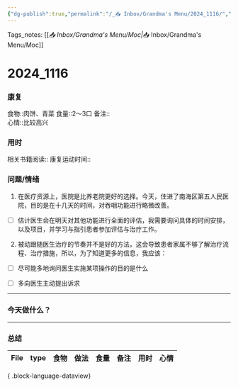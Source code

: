 ```yaml
---
{"dg-publish":true,"permalink":"/_📥 Inbox/Grandma's Menu/2024_1116/","tags":["🏥","养老院"]}
---
```


 Tags_notes: [[_📥 Inbox/Grandma's Menu/Moc\|_📥 Inbox/Grandma's Menu/Moc]]
# 2024_1116
### 康复
食物::肉饼、青菜
食量::2～3口
备注::  
心情::比较高兴

### 用时
相关书籍阅读::
康复运动时间::
### 问题/情绪
1. 在医疗资源上，医院是比养老院更好的选择。今天，住进了南海区第五人民医院，目的是在十几天的时间，对吞咽功能进行略微改善。
- [ ] 估计医生会在明天对其他功能进行全面的评估，我需要询问具体的时间安排，以及项目，并学习与指引患者参加评估与治疗工作。

2. 被动跟随医生治疗的节奏并不是好的方法，这会导致患者家属不够了解治疗流程、治疗措施，所以，为了知道更多的信息，我应该：
- [ ] 尽可能多地询问医生实施某项操作的目的是什么
- [ ] 多向医生主动提出诉求


___
### 今天做什么？
---
### 总结
| File | type | 食物 | 做法 | 食量 | 备注 | 用时 | 心情 |
| ---- | ---- | -- | -- | -- | -- | -- | -- |

{ .block-language-dataview}